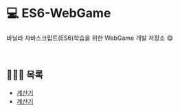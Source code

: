 # 💻 ES6-WebGame
바닐라 자바스크립트(ES6)학습을 위한 WebGame 개발 저장소 😋

<br />

## 👨🏻‍💻 목록
* [계산기](https://github.com/ssi02014/ES6-WebGame/tree/master/Calculator)
* [계산기](https://github.com/ssi02014/ES6-WebGame/tree/master/NumberBaseball)
<br />

